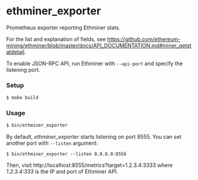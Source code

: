 # ethminer_exporter
Prometheus exporter reporting Ethminer stats.  

For the list and explanation of fields, see https://github.com/ethereum-mining/ethminer/blob/master/docs/API_DOCUMENTATION.md#miner_getstatdetail.

To enable JSON-RPC API, run Ethminer with `--api-port` and specify the listening port.

### Setup

```sh
$ make build
```

### Usage

```sh
$ bin/ethminer_exporter
```

By default, *ethminer_exporter* starts listening on port 8555. You can set another port with `--listen` argument:
```
$ bin/ethminer_exporter --listen 0.0.0.0:8556
```

Then, visit http://localhost:8555/metrics?target=1.2.3.4:3333 where *1.2.3.4:333* is the IP and port of Ethminer API.

